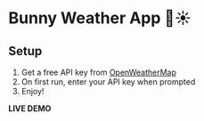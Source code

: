 # Bunny Weather App 🐇☀️

## Setup
1. Get a free API key from [OpenWeatherMap](https://openweathermap.org/)
2. On first run, enter your API key when prompted
3. Enjoy!

**LIVE DEMO**
